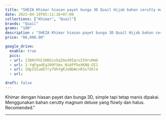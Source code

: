 ```yaml
---
title: "SHEZA Khimar hiasan payet bunga 3D Quail Hijab bahan cerutty magnum"
date: 2023-04-19T05:11:16+07:00
collections: ["Khimar", "Quail"]
brands: "Quail"
grams: "180"
description : "SHEZA Khimar hiasan payet bunga 3D Quail Hijab bahan cerutty magnum"
price: "86,000.00"

google_drive:
  enable: true
  pics:
  - url: 1IBAtFH11HOGixhqZmod9Iqru2IHruHmG
  - url: 1-YqFgadEa209fSmx_Ni6FP5eXKNQ-DI1
  - url: 1HpI5IumETryf8hYgKJeNbWcnR3x7IKle
  - url: 

draft: false
---
```


Khimar dengan hiasan payet dan bunga 3D, simple tapi tetap manis dipakai. Menggunakan bahan cerutty magnum deluxe yang flowly dan halus. Recomended."

-------------    
 
